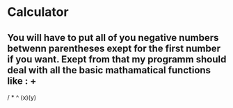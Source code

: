 # Calculator

You will have to put all of you negative numbers betwenn parentheses exept for the first number if you want.
Exept from that my programm should deal with all the basic mathamatical functions like : 
  +
  -
  /
  *
  ^
  (x)(y)
